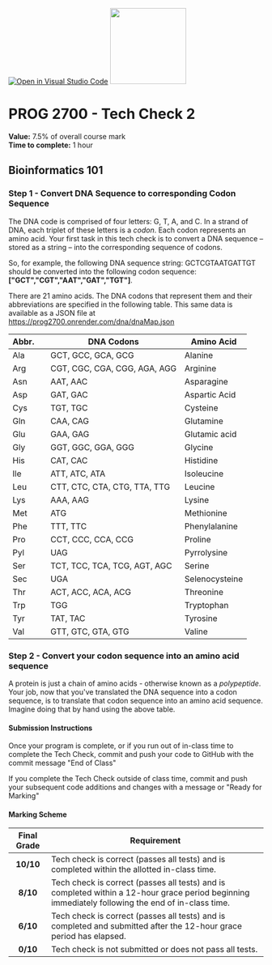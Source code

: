 [![Open in Visual Studio Code](https://classroom.github.com/assets/open-in-vscode-718a45dd9cf7e7f842a935f5ebbe5719a5e09af4491e668f4dbf3b35d5cca122.svg)](https://classroom.github.com/online_ide?assignment_repo_id=13970366&assignment_repo_type=AssignmentRepo)
<img width="150px" src="https://www.nscc.ca/img/aboutnscc/visual-identity-guidelines/artwork/nscc-jpeg.jpg" >

# PROG 2700 - Tech Check 2 

**Value:** 7.5% of overall course mark  
**Time to complete:** 1 hour

## Bioinformatics 101

### Step 1 - Convert DNA Sequence to corresponding Codon Sequence
The DNA code is comprised of four letters: G, T, A, and C. In a strand of DNA, each triplet of these letters is a *codon*. Each codon represents an amino acid. Your first task in this tech check is to convert a DNA sequence – stored as a string – into the corresponding sequence of codons. 

So, for example, the following DNA sequence string: GCTCGTAATGATTGT should be converted into the following codon sequence: **["GCT","CGT","AAT","GAT","TGT"]**.

There are 21 amino acids. The DNA codons that represent them and their abbreviations are specified in the following table. This same data is available as a JSON file at  
https://prog2700.onrender.com/dna/dnaMap.json

Abbr.| | DNA Codons | Amino Acid
--- |--- |--- | ---
|Ala | |GCT, GCC, GCA, GCG | Alanine |
|Arg | |CGT, CGC, CGA, CGG, AGA, AGG | Arginine |
|Asn | |AAT, AAC | Asparagine |
|Asp | |GAT, GAC | Aspartic Acid |
|Cys | |TGT, TGC | Cysteine |
|Gln | |CAA, CAG | Glutamine |
|Glu | |GAA, GAG | Glutamic acid |
|Gly | |GGT, GGC, GGA, GGG | Glycine |
|His | |CAT, CAC | Histidine |
|Ile | |ATT, ATC, ATA | Isoleucine |
|Leu | |CTT, CTC, CTA, CTG, TTA, TTG | Leucine |
|Lys | |AAA, AAG | Lysine |
|Met | |ATG | Methionine |
|Phe | |TTT, TTC | Phenylalanine |
|Pro | |CCT, CCC, CCA, CCG | Proline |
|Pyl | |UAG | Pyrrolysine |
|Ser | |TCT, TCC, TCA, TCG, AGT, AGC | Serine |
|Sec | |UGA | Selenocysteine |
|Thr | |ACT, ACC, ACA, ACG | Threonine |
|Trp | |TGG | Tryptophan |
|Tyr | |TAT, TAC | Tyrosine |
|Val | |GTT, GTC, GTA, GTG | Valine |


### Step 2 - Convert your codon sequence into an amino acid sequence
A protein is just a chain of amino acids - otherwise known as a *polypeptide*. Your job, now that you've translated the DNA sequence into a codon sequence, is to translate that codon sequence into an amino acid sequence. Imagine doing that by hand using the above table.

#### Submission Instructions

Once your program is complete, or if you run out of in-class time to complete the Tech Check, commit and push your code to GitHub with the commit message "End of Class"

If you complete the Tech Check outside of class time, commit and push your subsequent code additions and changes with a message or "Ready for Marking"

#### Marking Scheme
Final Grade | Requirement
:---: | ---
|**10/10** | Tech check is correct (passes all tests) and is completed within the allotted in-class time.
|**8/10** | Tech check is correct (passes all tests) and is completed within a 12-hour grace period beginning immediately following the end of in-class time.
|**6/10** | Tech check is correct (passes all tests) and is completed and submitted after the 12-hour grace period has elapsed.
|**0/10** | Tech check is not submitted or does not pass all tests.
